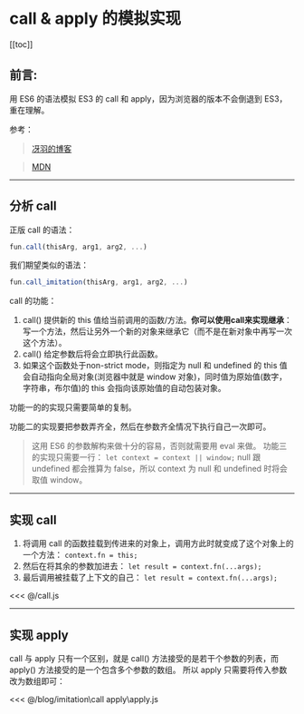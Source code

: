 # call & apply 的模拟实现
[[toc]]
## 前言:

用 ES6 的语法模拟 ES3 的 call 和 apply，因为浏览器的版本不会倒退到 ES3，重在理解。

参考：
> [冴羽的博客](https://github.com/mqyqingfeng/Blog/issues/11)

> [MDN](https://developer.mozilla.org/zh-CN/docs/Web/JavaScript/Reference/Global_Objects/Function/call)

---

## 分析 call
正版 call 的语法：
```js
fun.call(thisArg, arg1, arg2, ...)
```

我们期望类似的语法：
```js
fun.call_imitation(thisArg, arg1, arg2, ...)
```

call 的功能：
1. call() 提供新的 this 值给当前调用的函数/方法。**你可以使用call来实现继承**：写一个方法，然后让另外一个新的对象来继承它（而不是在新对象中再写一次这个方法）。
2. call() 给定参数后将会立即执行此函数。
3. 如果这个函数处于non-strict mode，则指定为 null 和 undefined 的 this 值会自动指向全局对象(浏览器中就是 window 对象)，同时值为原始值(数字，字符串，布尔值)的 this 会指向该原始值的自动包装对象。

功能一的的实现只需要简单的复制。

功能二的实现要把参数弄齐全，然后在参数齐全情况下执行自己一次即可。
> 这用 ES6 的参数解构来做十分的容易，否则就需要用 eval 来做。
功能三的实现只需要一行：
`let context = context || window;`
null 跟 undefined 都会推算为 false，所以 context 为 null 和 undefined 时将会取值 window。

---

## 实现 call

1. 将调用 call 的函数挂载到传进来的对象上，调用方此时就变成了这个对象上的一个方法：
`context.fn = this;`
2. 然后在将其余的参数加进去：
`let result = context.fn(...args);`
3. 最后调用被挂载了上下文的自己：
`let result = context.fn(...args); `

<<< @/call.js

---

## 实现 apply

call 与 apply 只有一个区别，就是 call() 方法接受的是若干个参数的列表，而 apply() 方法接受的是一个包含多个参数的数组。
所以 apply 只需要将传入参数改为数组即可：

<<< @/blog/imitation\\call apply\\apply.js
